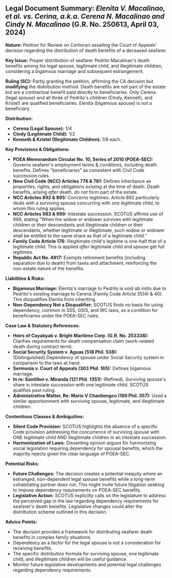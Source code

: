 ## Legal Document Summary: *Elenita V. Macalinao, et al. vs. Cerina, a.k.a. Cerena N. Macalinao and Cindy N. Macalinao* (G.R. No. 250613, April 03, 2024)

**Nature:** Petition for Review on Certiorari assailing the Court of Appeals' decision regarding the distribution of death benefits of a deceased seafarer.

**Key Issue:**  Proper distribution of seafarer Pedrito Macalinao's death benefits among his legal spouse, legitimate child, and illegitimate children, considering a bigamous marriage and subsequent estrangement.

**Ruling (SC):** Partly granting the petition, affirming the CA decision but **modifying** the distribution method. Death benefits are *not* part of the estate but are a contractual benefit paid directly to beneficiaries. Only Cerena (legal spouse) and all three of Pedrito's children (Cindy, Kenneth, and Kristel) are qualified beneficiaries. Elenita (bigamous spouse) is *not* a beneficiary.

**Distribution:**

*   **Cerena (Legal Spouse):** 1/4
*   **Cindy (Legitimate Child):** 1/2
*   **Kenneth & Kristel (Illegitimate Children):** 1/8 each.

**Key Provisions & Obligations:**

*   **POEA Memorandum Circular No. 10, Series of 2010 (POEA-SEC):** Governs seafarer's employment terms & conditions, including death benefits. Defines "beneficiaries" as consistent with Civil Code succession rules.
*   **New Civil Code (NCC) Articles 776 & 781:** Defines inheritance as properties, rights, and obligations *existing* at the time of death. Death benefits, arising *after* death, do *not* form part of the estate.
*   **NCC Articles 892 & 895:** Concerns legitimes. Article 892 particularly deals with a surviving spouse concurring with *one* legitimate child, to whom this ruling applies.
*   **NCC Articles 983 & 999:** Intestate succession. SCOTUS affirms use of 999, stating "When the widow or widower survives with legitimate children or their descendants and illegitimate children or their descendants, whether legitimate or illegitimate, such widow or widower shall be entitled to the same share as that of a legitimate child."
*   **Family Code Article 176:** Illegitimate child's legitime is one-half that of a legitimate child. This is applied *after* legitimate child and spouse get full legitimes.
*   **Republic Act No. 4917:** Exempts retirement benefits (including separation due to death) from taxes and attachment, reinforcing the non-estate nature of the benefits.

**Liabilities & Risks:**

*   **Bigamous Marriage:** Elenita's marriage to Pedrito is void *ab initio* due to Pedrito's existing marriage to Cerena (Family Code Article 35(4) & 40). This disqualifies Elenita from inheriting.
*   **Non-Dependency Not a Disqualifier:** SCOTUS finds no basis for using dependency, common in SSS, GSIS, and WC laws, as a condition for beneficiaries under the POEA-SEC rules.

**Case Law & Statutory References:**

*   **Heirs of Cayabyab v. Bright Maritime Corp. (G.R. No. 253338):** Clarifies requirements for death compensation claim (work-related death during contract term).
*   **Social Security System v. Aguas (518 Phil. 538):** (Distinguished).Dependency of spouse under Social Security system in comparison to the laws at hand.
*   **Sermonia v. Court of Appeals (303 Phil. 165):** Defines bigamous marriage.
*   **In re: Santillon v. Miranda (121 Phil. 1351):** (Refined). Surviving spouse's share in intestate succession with one legitimate child.  SCOTUS qualifies past ruling.
*   **Administrative Matter, Re: Mario V Chanliongco (169 Phil. 357):** Used a similar apportionment with surviving spouse, legitimate, and illegitimate children.

**Contentious Clauses & Ambiguities:**

*   **Silent Code Provision:** SCOTUS highlights the absence of a specific Code provision addressing the concurrence of surviving spouse with ONE legitimate child AND illegitimate children in an intestate succession.
*   **Harmonization of Laws:** Dissenting opinion argues for harmonizing social legislation requiring dependency for spousal benefits, which the majority rejects given the clear language of POEA-SEC.

**Potential Risks:**

*   **Future Challenges:** The decision creates a potential inequity where an estranged, non-dependent legal spouse benefits while a long-term cohabitating partner does not. This might invite future litigation seeking to impose dependency requirements on POEA-SEC benefits.
*   **Legislative Action:** SCOTUS explicitly calls on the legislature to address the perceived gap in the law regarding dependency requirements for seafarer's death benefits. Legislative changes could alter the distribution scheme outlined in this decision.

**Advice Points:**

*   The decision provides a framework for distributing seafarer death benefits in complex family situations.
*   Dependency as a factor for the legal spouse is not a consideration for receiving benefits.
*   The specific distribution formula for surviving spouse, one legitimate child, and illegitimate children will be useful guidance.
*   Monitor future legislative developments and potential legal challenges regarding dependency requirements.

